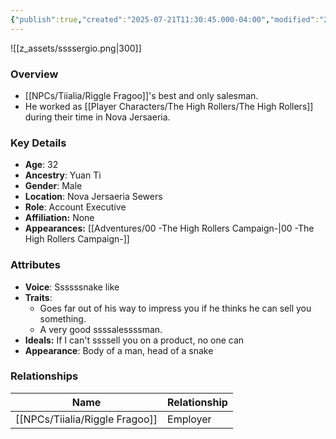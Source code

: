 ```yaml
---
{"publish":true,"created":"2025-07-21T11:30:45.000-04:00","modified":"2025-09-17T12:46:24.296-04:00","published":"2025-09-17T12:46:24.296-04:00","cssclasses":"","Age":"32","Ancestry":"Yuan Ti","Gender":"Male","Location":["Nova Jersaeria Sewers"],"Role":["Account Executive"],"Affiliation":["None"],"Appearances":["[[00 -The High Rollers Campaign-]]"]}
---
```



![[z_assets/ssssergio.png|300]]

### Overview
- [[NPCs/Tiialia/Riggle Fragoo]]'s best and only salesman. 
- He worked as [[Player Characters/The High Rollers/The High Rollers]] during their time in Nova Jersaeria.

### Key Details
- **Age**: 32
- **Ancestry**: Yuan Ti
- **Gender**: Male
- **Location**: Nova Jersaeria Sewers
- **Role**: Account Executive
- **Affiliation:** None
- **Appearances:** [[Adventures/00 -The High Rollers Campaign-\|00 -The High Rollers Campaign-]]

### Attributes
- **Voice**: Ssssssnake like
- **Traits**: 
	- Goes far out of his way to impress you if he thinks he can sell you something. 
	- A very good ssssalessssman.
- **Ideals:** If I can't ssssell you on a product, no one can
- **Appearance**: Body of a man, head of a snake

### Relationships

| Name              | Relationship |
| ----------------- | ------------ |
| [[NPCs/Tiialia/Riggle Fragoo]] | Employer     |
